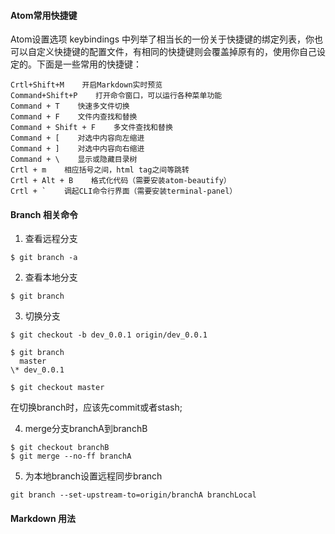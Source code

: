 #### Atom常用快捷键
Atom设置选项 keybindings 中列举了相当长的一份关于快捷键的绑定列表，你也可以自定义快捷键的配置文件，有相同的快捷键则会覆盖掉原有的，使用你自己设定的。下面是一些常用的快捷键：

```
Crtl+Shift+M    开启Markdown实时预览
Command+Shift+P    打开命令窗口，可以运行各种菜单功能
Command + T    快速多文件切换
Command + F    文件内查找和替换
Command + Shift + F    多文件查找和替换
Command + [    对选中内容向左缩进
Command + ]    对选中内容向右缩进
Command + \    显示或隐藏目录树
Crtl + m    相应括号之间，html tag之间等跳转
Crtl + Alt + B    格式化代码（需要安装atom-beautify）
Crtl + `    调起CLI命令行界面（需要安装terminal-panel）
```
#### Branch 相关命令
1. 查看远程分支
```
$ git branch -a
```
2. 查看本地分支
```
$ git branch
```
3. 切换分支
```
$ git checkout -b dev_0.0.1 origin/dev_0.0.1
```
```
$ git branch
  master
\* dev_0.0.1
```
```
$ git checkout master
```
在切换branch时，应该先commit或者stash;

4. merge分支branchA到branchB
```
$ git checkout branchB
$ git merge --no-ff branchA
```

5. 为本地branch设置远程同步branch
```
git branch --set-upstream-to=origin/branchA branchLocal
```
#### Markdown 用法

